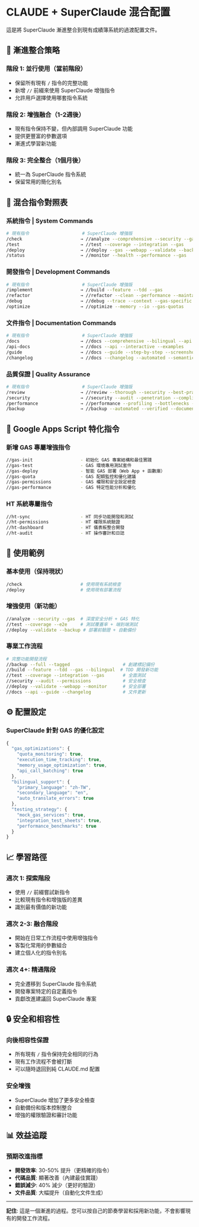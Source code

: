 # CLAUDE + SuperClaude 混合配置

這是將 SuperClaude 漸進整合到現有成績簿系統的過渡配置文件。

## 🔄 漸進整合策略

### 階段 1: 並行使用（當前階段）
- 保留所有現有 `/` 指令的完整功能
- 新增 `//` 前綴來使用 SuperClaude 增強指令
- 允許用戶選擇使用哪套指令系統

### 階段 2: 增強融合（1-2週後）
- 現有指令保持不變，但內部調用 SuperClaude 功能
- 提供更豐富的參數選項
- 漸進式學習新功能

### 階段 3: 完全整合（1個月後）
- 統一為 SuperClaude 指令系統
- 保留常用的簡化別名

## 🎯 混合指令對照表

### 系統指令 | System Commands
```bash
# 現有指令                    # SuperClaude 增強版
/check                      → //analyze --comprehensive --security --gas
/test                       → //test --coverage --integration --gas
/deploy                     → //deploy --gas --webapp --validate --backup
/status                     → //monitor --health --performance --gas
```

### 開發指令 | Development Commands  
```bash
# 現有指令                    # SuperClaude 增強版
/implement                  → //build --feature --tdd --gas
/refactor                   → //refactor --clean --performance --maintain-api
/debug                      → //debug --trace --context --gas-specific
/optimize                   → //optimize --memory --io --gas-quotas
```

### 文件指令 | Documentation Commands
```bash
# 現有指令                    # SuperClaude 增強版  
/docs                       → //docs --comprehensive --bilingual --api
/api-docs                   → //docs --api --interactive --examples
/guide                      → //docs --guide --step-by-step --screenshots
/changelog                  → //docs --changelog --automated --semantic
```

### 品質保證 | Quality Assurance
```bash
# 現有指令                    # SuperClaude 增強版
/review                     → //review --thorough --security --best-practices
/security                   → //security --audit --penetration --compliance
/performance                → //performance --profiling --bottlenecks --recommendations
/backup                     → //backup --automated --verified --documented
```

## 🚀 Google Apps Script 特化指令

### 新增 GAS 專屬增強指令
```bash
//gas-init                  - 初始化 GAS 專案結構和最佳實踐
//gas-test                  - GAS 環境專用測試套件
//gas-deploy                - 智能 GAS 部署（Web App + 函數庫）
//gas-quota                 - GAS 配額監控和優化建議
//gas-permissions           - GAS 權限和安全設定檢查
//gas-performance           - GAS 特定性能分析和優化
```

### HT 系統專屬指令
```bash  
//ht-sync                   - HT 同步功能開發和測試
//ht-permissions            - HT 權限系統驗證
//ht-dashboard              - HT 儀表板整合開發
//ht-audit                  - HT 操作審計和日誌
```

## 🔧 使用範例

### 基本使用（保持現狀）
```bash
/check                      # 使用現有系統檢查
/deploy                     # 使用現有部署流程
```

### 增強使用（新功能）
```bash
//analyze --security --gas  # 深度安全分析 + GAS 特化
//test --coverage --e2e     # 測試覆蓋率 + 端到端測試
//deploy --validate --backup # 部署前驗證 + 自動備份
```

### 專業工作流程
```bash
# 完整功能開發流程
//backup --full --tagged                    # 創建標記備份
//build --feature --tdd --gas --bilingual  # TDD 開發新功能
//test --coverage --integration --gas       # 全面測試
//security --audit --permissions            # 安全檢查
//deploy --validate --webapp --monitor      # 安全部署
//docs --api --guide --changelog            # 文件更新
```

## ⚙️ 配置設定

### SuperClaude 針對 GAS 的優化設定
```javascript
{
  "gas_optimizations": {
    "quota_monitoring": true,
    "execution_time_tracking": true,
    "memory_usage_optimization": true,
    "api_call_batching": true
  },
  "bilingual_support": {
    "primary_language": "zh-TW",
    "secondary_language": "en",
    "auto_translate_errors": true
  },
  "testing_strategy": {
    "mock_gas_services": true,
    "integration_test_sheets": true,
    "performance_benchmarks": true
  }
}
```

## 📈 學習路徑

### 週次 1: 探索階段
- 使用 `//` 前綴嘗試新指令
- 比較現有指令和增強版的差異
- 識別最有價值的新功能

### 週次 2-3: 融合階段  
- 開始在日常工作流程中使用增強指令
- 客製化常用的參數組合
- 建立個人化的指令別名

### 週次 4+: 精通階段
- 完全遷移到 SuperClaude 指令系統
- 開發專案特定的自定義指令
- 貢獻改進建議回 SuperClaude 專案

## 🔒 安全和相容性

### 向後相容性保證
- 所有現有 `/` 指令保持完全相同的行為
- 現有工作流程不會被打斷
- 可以隨時退回到純 CLAUDE.md 配置

### 安全增強
- SuperClaude 增加了更多安全檢查
- 自動備份和版本控制整合
- 增強的權限驗證和審計功能

## 📊 效益追蹤

### 預期改進指標
- **開發效率**: 30-50% 提升（更精確的指令）
- **代碼品質**: 顯著改善（內建最佳實踐）
- **錯誤減少**: 40% 減少（更好的驗證）
- **文件品質**: 大幅提升（自動化文件生成）

---

**記住**: 這是一個漸進的過程。您可以按自己的節奏學習和採用新功能，不會影響現有的開發工作流程。
